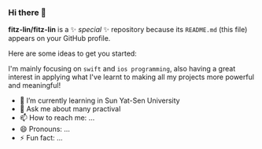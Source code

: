 ### Hi there 👋

**fitz-lin/fitz-lin** is a ✨ _special_ ✨ repository because its `README.md` (this file) appears on your GitHub profile.

Here are some ideas to get you started:

I'm mainly focusing on `swift` and `ios programming`, also having a great interest in applying what I've learnt to making all my projects more powerful and meaningful!

- 🌱 I’m currently learning in Sun Yat-Sen University
- 💬 Ask me about many practival
- 📫 How to reach me: ...
- 😄 Pronouns: ...
- ⚡ Fun fact: ...
